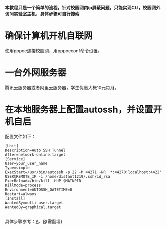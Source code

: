 **本教程只是一个简单的流程，针对校园网内ip屏蔽问题，只能实现CLI，校园网外访问实验室主机，具体步骤可自行搜索**
# 确保计算机开机自联网
使用pppoe连接校园网，用pppoeconf命令设置。
# 一台外网服务器
腾讯云服务器或者阿里云服务器，学生优惠大概10元每月。
# 在本地服务器上配置autossh，并设置开机自启
配置文件如下：
```
[Unit]
Description=Auto SSH Tunnel
After=network-online.target
[Service]
User=your_user_name
Type=simple
ExecStart=/usr/bin/autossh -p 22 -M 44271 -NR '*:44270:localhost:4422' USER@REMOTE_IP -i /home/distant1219/.ssh/id_rsa
ExecReload=/bin/kill -HUP $MAINPID
KillMode=process
Environment=AUTOSSH_GATETIME=0
Restart=always
[Install]
WantedBy=multi-user.target
WantedBy=graphical.target
                         
```
具体步骤参考：[A][1]、[B][2](需翻墙)

[1]:http://arondight.me/2016/02/17/%E4%BD%BF%E7%94%A8SSH%E5%8F%8D%E5%90%91%E9%9A%A7%E9%81%93%E8%BF%9B%E8%A1%8C%E5%86%85%E7%BD%91%E7%A9%BF%E9%80%8F/

[2]:https://blog.windrunner.me/sa/reverse-ssh.html
